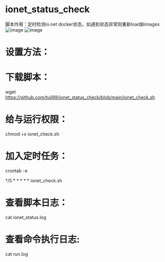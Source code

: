 # ionet_status_check

脚本作用：定时检测io.net docker状态，如遇到状态异常则重新load新images
![image](https://github.com/tujj99/ionet_status_check/assets/53027340/70335781-3327-4afb-b2f8-b26422540e20)
![image](https://github.com/tujj99/ionet_status_check/assets/53027340/dc0ef1e6-ba2d-4fb3-b38f-09a29eaf0628)


# 设置方法：

# 下载脚本：
wget https://github.com/tujj99/ionet_status_check/blob/main/ionet_check.sh

# 给与运行权限：
chmod +x ionet_check.sh

# 加入定时任务：
crontab -e

*/5 * * * * * ionet_check.sh

# 查看脚本日志：
cat ionet_status.log

# 查看命令执行日志:
cat run.log
